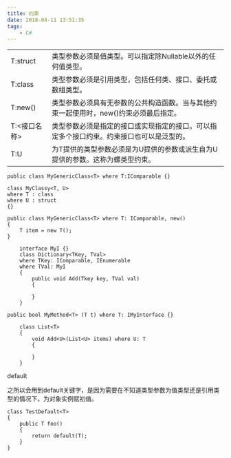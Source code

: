 ```yaml
---
title: 约束
date: 2018-04-11 13:51:35
tags:
	- C#
---
```


|	|	|
|----------|---------------------------------------------------------|
|T:struct		|类型参数必须是值类型。可以指定除Nullable以外的任何值类型。|
|T:class		|类型参数必须是引用类型，包括任何类、接口、委托或数组类型。|
|T:new()		|类型参数必须具有无参数的公共构造函数。当与其他约束一起使用时，new()约束必须最后指定。|
|T:<接口名称>	|类型参数必须是指定的接口或实现指定的接口。可以指定多个接口约束。约束接口也可以是泛型的。|
|T:U			|为T提供的类型参数必须是为U提供的参数或派生自为U提供的参数。这称为螺类型约束。|

	public class MyGenericClass<T> where T:IComparable {}

	class MyClassy<T, U>
	where T : class
	where U : struct 
	{}

	public class MyGenericClass<T> where T: IComparable, new()
	{
		T item = new T();
	}

```
	interface MyI {}
	class Dictionary<TKey, TVal>
	where TKey: IComparable, IEnumerable
	where TVal: MyI
	{
		public void Add(Tkey key, TVal val)
		{

		}
	}
```

	public bool MyMethod<T> (T t) where T: IMyInterface {}

```
	class List<T>
	{
		void Add<U>(List<U> items) where U: T 
		{

		}
	}
```

default

之所以会用到default关键字，是因为需要在不知道类型参数为值类型还是引用类型的情况下，为对象实例赋初值。

```
class TestDefault<T>
{
	public T foo()
	{
		return default(T);
	}
}